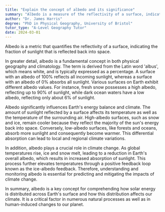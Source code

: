 ```yaml
---
title: "Explain the concept of albedo and its significance"
summary: "Albedo is a measure of the reflectivity of a surface, indicating how much sunlight it reflects back into space."
author: "Dr. James Harris"
degree: "PhD in Physical Geography, University of Bristol"
tutor_type: "A-Level Geography Tutor"
date: 2024-03-01
---
```


Albedo is a metric that quantifies the reflectivity of a surface, indicating the fraction of sunlight that is reflected back into space.

In greater detail, albedo is a fundamental concept in both physical geography and climatology. The term is derived from the Latin word 'albus', which means white, and is typically expressed as a percentage. A surface with an albedo of $100\%$ reflects all incoming sunlight, whereas a surface with an albedo of $0\%$ absorbs all sunlight. Various surfaces on Earth exhibit different albedo values. For instance, fresh snow possesses a high albedo, reflecting up to $90\%$ of sunlight, while dark ocean waters have a low albedo, reflecting only about $6\%$ of sunlight.

Albedo significantly influences Earth's energy balance and climate. The amount of sunlight reflected by a surface affects its temperature as well as the temperature of the surrounding air. High-albedo surfaces, such as snow and ice, remain cooler because they reflect the majority of the sun's energy back into space. Conversely, low-albedo surfaces, like forests and oceans, absorb more sunlight and consequently become warmer. This differential absorption can lead to local and regional climate variations.

In addition, albedo plays a crucial role in climate change. As global temperatures rise, ice and snow melt, leading to a reduction in Earth's overall albedo, which results in increased absorption of sunlight. This process further elevates temperatures through a positive feedback loop known as the ice-albedo feedback. Therefore, understanding and monitoring albedo is essential for predicting and mitigating the impacts of climate change.

In summary, albedo is a key concept for comprehending how solar energy is distributed across Earth's surface and how this distribution affects our climate. It is a critical factor in numerous natural processes as well as in human-induced changes to our planet.
    